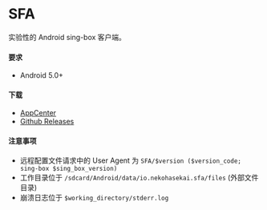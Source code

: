 # SFA

实验性的 Android sing-box 客户端。

#### 要求

* Android 5.0+

#### 下载

* [AppCenter](https://install.appcenter.ms/users/nekohasekai/apps/sfa/distribution_groups/publictest)
* [Github Releases](https://SagerNet/sing-box/releases)

#### 注意事项

* 远程配置文件请求中的 User Agent 为 `SFA/$version ($version_code; sing-box $sing_box_version)`
* 工作目录位于 `/sdcard/Android/data/io.nekohasekai.sfa/files` (外部文件目录)
* 崩溃日志位于 `$working_directory/stderr.log`
